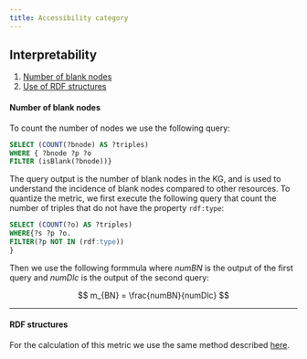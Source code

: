 ```yaml
---
title: Accessibility category
---
```


## Interpretability
1. [Number of blank nodes](#number-of-blank-nodes)
2. [Use of RDF structures](#rdf-structures)

#### **Number of blank nodes**
To count the number of nodes we use the following query:
```sql
SELECT (COUNT(?bnode) AS ?triples)
WHERE { ?bnode ?p ?o
FILTER (isBlank(?bnode))}
```
The query output is the number of blank nodes in the KG, and is used to understand the incidence of blank nodes compared to other resources.
To quantize the metric, we first execute the following query that count the number of triples that do not have the property `rdf:type`:
```sql
SELECT (COUNT(?o) AS ?triples)
WHERE{?s ?p ?o.
FILTER(?p NOT IN (rdf:type))
}
```
Then we use the following formmula where $numBN$ is the output of the first query and $numDlc$ is the output of the second query:

$$
m_{BN} = \frac{numBN}{numDlc}
$$

---
#### **RDF structures**
For the calculation of this metric we use the same method described [here](./representational_conciseness#use-of-rdf-structures).
